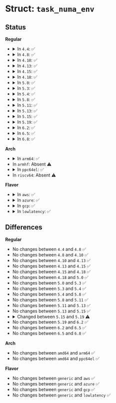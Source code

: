 # Struct: <code>task_numa_env</code>

## Status
<b>Regular</b>
<ul>
<li>
<details>
<summary>In <code>4.4</code>: ✅</summary>

```c
struct task_numa_env {
    struct task_struct *p;
    int src_cpu;
    int src_nid;
    int dst_cpu;
    int dst_nid;
    struct numa_stats src_stats;
    struct numa_stats dst_stats;
    int imbalance_pct;
    int dist;
    struct task_struct *best_task;
    long int best_imp;
    int best_cpu;
};
```
</details>
</li>
<li>
<details>
<summary>In <code>4.8</code>: ✅</summary>

```c
struct task_numa_env {
    struct task_struct *p;
    int src_cpu;
    int src_nid;
    int dst_cpu;
    int dst_nid;
    struct numa_stats src_stats;
    struct numa_stats dst_stats;
    int imbalance_pct;
    int dist;
    struct task_struct *best_task;
    long int best_imp;
    int best_cpu;
};
```
</details>
</li>
<li>
<details>
<summary>In <code>4.10</code>: ✅</summary>

```c
struct task_numa_env {
    struct task_struct *p;
    int src_cpu;
    int src_nid;
    int dst_cpu;
    int dst_nid;
    struct numa_stats src_stats;
    struct numa_stats dst_stats;
    int imbalance_pct;
    int dist;
    struct task_struct *best_task;
    long int best_imp;
    int best_cpu;
};
```
</details>
</li>
<li>
<details>
<summary>In <code>4.13</code>: ✅</summary>

```c
struct task_numa_env {
    struct task_struct *p;
    int src_cpu;
    int src_nid;
    int dst_cpu;
    int dst_nid;
    struct numa_stats src_stats;
    struct numa_stats dst_stats;
    int imbalance_pct;
    int dist;
    struct task_struct *best_task;
    long int best_imp;
    int best_cpu;
};
```
</details>
</li>
<li>
<details>
<summary>In <code>4.15</code>: ✅</summary>

```c
struct task_numa_env {
    struct task_struct *p;
    int src_cpu;
    int src_nid;
    int dst_cpu;
    int dst_nid;
    struct numa_stats src_stats;
    struct numa_stats dst_stats;
    int imbalance_pct;
    int dist;
    struct task_struct *best_task;
    long int best_imp;
    int best_cpu;
};
```
</details>
</li>
<li>
<details>
<summary>In <code>4.18</code>: ✅</summary>

```c
struct task_numa_env {
    struct task_struct *p;
    int src_cpu;
    int src_nid;
    int dst_cpu;
    int dst_nid;
    struct numa_stats src_stats;
    struct numa_stats dst_stats;
    int imbalance_pct;
    int dist;
    struct task_struct *best_task;
    long int best_imp;
    int best_cpu;
};
```
</details>
</li>
<li>
<details>
<summary>In <code>5.0</code>: ✅</summary>

```c
struct task_numa_env {
    struct task_struct *p;
    int src_cpu;
    int src_nid;
    int dst_cpu;
    int dst_nid;
    struct numa_stats src_stats;
    struct numa_stats dst_stats;
    int imbalance_pct;
    int dist;
    struct task_struct *best_task;
    long int best_imp;
    int best_cpu;
};
```
</details>
</li>
<li>
<details>
<summary>In <code>5.3</code>: ✅</summary>

```c
struct task_numa_env {
    struct task_struct *p;
    int src_cpu;
    int src_nid;
    int dst_cpu;
    int dst_nid;
    struct numa_stats src_stats;
    struct numa_stats dst_stats;
    int imbalance_pct;
    int dist;
    struct task_struct *best_task;
    long int best_imp;
    int best_cpu;
};
```
</details>
</li>
<li>
<details>
<summary>In <code>5.4</code>: ✅</summary>

```c
struct task_numa_env {
    struct task_struct *p;
    int src_cpu;
    int src_nid;
    int dst_cpu;
    int dst_nid;
    struct numa_stats src_stats;
    struct numa_stats dst_stats;
    int imbalance_pct;
    int dist;
    struct task_struct *best_task;
    long int best_imp;
    int best_cpu;
};
```
</details>
</li>
<li>
<details>
<summary>In <code>5.8</code>: ✅</summary>

```c
struct task_numa_env {
    struct task_struct *p;
    int src_cpu;
    int src_nid;
    int dst_cpu;
    int dst_nid;
    struct numa_stats src_stats;
    struct numa_stats dst_stats;
    int imbalance_pct;
    int dist;
    struct task_struct *best_task;
    long int best_imp;
    int best_cpu;
};
```
</details>
</li>
<li>
<details>
<summary>In <code>5.11</code>: ✅</summary>

```c
struct task_numa_env {
    struct task_struct *p;
    int src_cpu;
    int src_nid;
    int dst_cpu;
    int dst_nid;
    struct numa_stats src_stats;
    struct numa_stats dst_stats;
    int imbalance_pct;
    int dist;
    struct task_struct *best_task;
    long int best_imp;
    int best_cpu;
};
```
</details>
</li>
<li>
<details>
<summary>In <code>5.13</code>: ✅</summary>

```c
struct task_numa_env {
    struct task_struct *p;
    int src_cpu;
    int src_nid;
    int dst_cpu;
    int dst_nid;
    struct numa_stats src_stats;
    struct numa_stats dst_stats;
    int imbalance_pct;
    int dist;
    struct task_struct *best_task;
    long int best_imp;
    int best_cpu;
};
```
</details>
</li>
<li>
<details>
<summary>In <code>5.15</code>: ✅</summary>

```c
struct task_numa_env {
    struct task_struct *p;
    int src_cpu;
    int src_nid;
    int dst_cpu;
    int dst_nid;
    struct numa_stats src_stats;
    struct numa_stats dst_stats;
    int imbalance_pct;
    int dist;
    struct task_struct *best_task;
    long int best_imp;
    int best_cpu;
};
```
</details>
</li>
<li>
<details>
<summary>In <code>5.19</code>: ✅</summary>

```c
struct task_numa_env {
    struct task_struct *p;
    int src_cpu;
    int src_nid;
    int dst_cpu;
    int dst_nid;
    int imb_numa_nr;
    struct numa_stats src_stats;
    struct numa_stats dst_stats;
    int imbalance_pct;
    int dist;
    struct task_struct *best_task;
    long int best_imp;
    int best_cpu;
};
```
</details>
</li>
<li>
<details>
<summary>In <code>6.2</code>: ✅</summary>

```c
struct task_numa_env {
    struct task_struct *p;
    int src_cpu;
    int src_nid;
    int dst_cpu;
    int dst_nid;
    int imb_numa_nr;
    struct numa_stats src_stats;
    struct numa_stats dst_stats;
    int imbalance_pct;
    int dist;
    struct task_struct *best_task;
    long int best_imp;
    int best_cpu;
};
```
</details>
</li>
<li>
<details>
<summary>In <code>6.5</code>: ✅</summary>

```c
struct task_numa_env {
    struct task_struct *p;
    int src_cpu;
    int src_nid;
    int dst_cpu;
    int dst_nid;
    int imb_numa_nr;
    struct numa_stats src_stats;
    struct numa_stats dst_stats;
    int imbalance_pct;
    int dist;
    struct task_struct *best_task;
    long int best_imp;
    int best_cpu;
};
```
</details>
</li>
<li>
<details>
<summary>In <code>6.8</code>: ✅</summary>

```c
struct task_numa_env {
    struct task_struct *p;
    int src_cpu;
    int src_nid;
    int dst_cpu;
    int dst_nid;
    int imb_numa_nr;
    struct numa_stats src_stats;
    struct numa_stats dst_stats;
    int imbalance_pct;
    int dist;
    struct task_struct *best_task;
    long int best_imp;
    int best_cpu;
};
```
</details>
</li>
</ul>
<b>Arch</b>
<ul>
<li>
<details>
<summary>In <code>arm64</code>: ✅</summary>

```c
struct task_numa_env {
    struct task_struct *p;
    int src_cpu;
    int src_nid;
    int dst_cpu;
    int dst_nid;
    struct numa_stats src_stats;
    struct numa_stats dst_stats;
    int imbalance_pct;
    int dist;
    struct task_struct *best_task;
    long int best_imp;
    int best_cpu;
};
```
</details>
</li>
<li>
In <code>armhf</code>: Absent ⚠️
</li>
<li>
<details>
<summary>In <code>ppc64el</code>: ✅</summary>

```c
struct task_numa_env {
    struct task_struct *p;
    int src_cpu;
    int src_nid;
    int dst_cpu;
    int dst_nid;
    struct numa_stats src_stats;
    struct numa_stats dst_stats;
    int imbalance_pct;
    int dist;
    struct task_struct *best_task;
    long int best_imp;
    int best_cpu;
};
```
</details>
</li>
<li>
In <code>riscv64</code>: Absent ⚠️
</li>
</ul>
<b>Flavor</b>
<ul>
<li>
<details>
<summary>In <code>aws</code>: ✅</summary>

```c
struct task_numa_env {
    struct task_struct *p;
    int src_cpu;
    int src_nid;
    int dst_cpu;
    int dst_nid;
    struct numa_stats src_stats;
    struct numa_stats dst_stats;
    int imbalance_pct;
    int dist;
    struct task_struct *best_task;
    long int best_imp;
    int best_cpu;
};
```
</details>
</li>
<li>
<details>
<summary>In <code>azure</code>: ✅</summary>

```c
struct task_numa_env {
    struct task_struct *p;
    int src_cpu;
    int src_nid;
    int dst_cpu;
    int dst_nid;
    struct numa_stats src_stats;
    struct numa_stats dst_stats;
    int imbalance_pct;
    int dist;
    struct task_struct *best_task;
    long int best_imp;
    int best_cpu;
};
```
</details>
</li>
<li>
<details>
<summary>In <code>gcp</code>: ✅</summary>

```c
struct task_numa_env {
    struct task_struct *p;
    int src_cpu;
    int src_nid;
    int dst_cpu;
    int dst_nid;
    struct numa_stats src_stats;
    struct numa_stats dst_stats;
    int imbalance_pct;
    int dist;
    struct task_struct *best_task;
    long int best_imp;
    int best_cpu;
};
```
</details>
</li>
<li>
<details>
<summary>In <code>lowlatency</code>: ✅</summary>

```c
struct task_numa_env {
    struct task_struct *p;
    int src_cpu;
    int src_nid;
    int dst_cpu;
    int dst_nid;
    struct numa_stats src_stats;
    struct numa_stats dst_stats;
    int imbalance_pct;
    int dist;
    struct task_struct *best_task;
    long int best_imp;
    int best_cpu;
};
```
</details>
</li>
</ul>

## Differences
<b>Regular</b>
<ul>
<li>
No changes between <code>4.4</code> and <code>4.8</code> ✅
</li>
<li>
No changes between <code>4.8</code> and <code>4.10</code> ✅
</li>
<li>
No changes between <code>4.10</code> and <code>4.13</code> ✅
</li>
<li>
No changes between <code>4.13</code> and <code>4.15</code> ✅
</li>
<li>
No changes between <code>4.15</code> and <code>4.18</code> ✅
</li>
<li>
No changes between <code>4.18</code> and <code>5.0</code> ✅
</li>
<li>
No changes between <code>5.0</code> and <code>5.3</code> ✅
</li>
<li>
No changes between <code>5.3</code> and <code>5.4</code> ✅
</li>
<li>
No changes between <code>5.4</code> and <code>5.8</code> ✅
</li>
<li>
No changes between <code>5.8</code> and <code>5.11</code> ✅
</li>
<li>
No changes between <code>5.11</code> and <code>5.13</code> ✅
</li>
<li>
No changes between <code>5.13</code> and <code>5.15</code> ✅
</li>
<li>
<details>
<summary>Changed between <code>5.15</code> and <code>5.19</code> ⚠️</summary>
<ul>
<li>
<b>Field added. </b>
<code>int imb_numa_nr</code>
</li>
</ul>
</details>
</li>
<li>
No changes between <code>5.19</code> and <code>6.2</code> ✅
</li>
<li>
No changes between <code>6.2</code> and <code>6.5</code> ✅
</li>
<li>
No changes between <code>6.5</code> and <code>6.8</code> ✅
</li>
</ul>
<b>Arch</b>
<ul>
<li>
No changes between <code>amd64</code> and <code>arm64</code> ✅
</li>
<li>
No changes between <code>amd64</code> and <code>ppc64el</code> ✅
</li>
</ul>
<b>Flavor</b>
<ul>
<li>
No changes between <code>generic</code> and <code>aws</code> ✅
</li>
<li>
No changes between <code>generic</code> and <code>azure</code> ✅
</li>
<li>
No changes between <code>generic</code> and <code>gcp</code> ✅
</li>
<li>
No changes between <code>generic</code> and <code>lowlatency</code> ✅
</li>
</ul>
